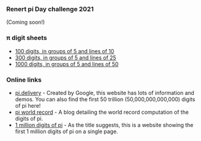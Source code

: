 ### Renert pi Day challenge 2021
(Coming soon!)

### &pi; digit sheets
  * <a href="https://vchan2.github.io/pi/pi_100_10.pdf"> 100 digits, in groups of 5 and lines of 10 </a>
  * <a href="https://vchan2.github.io/pi/pi_300_25.pdf"> 300 digits, in groups of 5 and lines of 25 </a>
  * <a href="https://vchan2.github.io/pi/pi_1000_50.pdf"> 1000 digits, in groups of 5 and lines of 50 </a>

### Online links
   * <a href="https://pi.delivery/">pi.delivery</a> - Created by Google, this website has lots of information and demos. You can also find the first 50 trillion (50,000,000,000,000) digits of pi here!
   * <a href="https://blog.timothymullican.com/calculating-pi-my-attempt-breaking-pi-record">pi world record</a> - A blog detailing the world record computation of the digits of pi.
   * <a href="https://www.piday.org/million/">1 million digits of pi</a> - As the title suggests, this is a website showing the first 1 million digits of pi on a single page.
